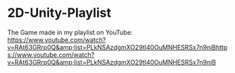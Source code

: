 # 2D-Unity-Playlist
The Game made in my playlist on YouTube: https://www.youtube.com/watch?v=RAt63GRrp0Q&amp;list=PLkNSAzdgmXO29tl40OuMNHESRSx7n9niBhttps://www.youtube.com/watch?v=RAt63GRrp0Q&amp;list=PLkNSAzdgmXO29tl40OuMNHESRSx7n9niB
